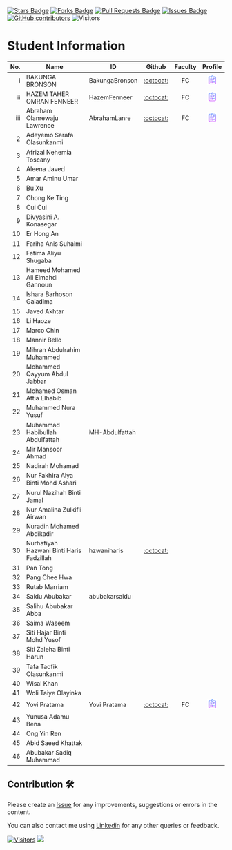 <a href="https://github.com/drshahizan/learn-github/stargazers"><img src="https://img.shields.io/github/stars/drshahizan/learn-github" alt="Stars Badge"/></a>
<a href="https://github.com/drshahizan/learn-github/network/members"><img src="https://img.shields.io/github/forks/drshahizan/learn-github" alt="Forks Badge"/></a>
<a href="https://github.com/drshahizan/learn-github/pulls"><img src="https://img.shields.io/github/issues-pr/drshahizan/learn-github" alt="Pull Requests Badge"/></a>
<a href="https://github.com/drshahizan/learn-github/issues"><img src="https://img.shields.io/github/issues/drshahizan/learn-github" alt="Issues Badge"/></a>
<a href="https://github.com/drshahizan/learn-github/graphs/contributors"><img alt="GitHub contributors" src="https://img.shields.io/github/contributors/drshahizan/learn-github?color=2b9348"></a>
![Visitors](https://api.visitorbadge.io/api/visitors?path=https%3A%2F%2Fgithub.com%2Fdrshahizan%2Flearn-github&labelColor=%23d9e3f0&countColor=%23697689&style=flat)

# Student Information

| No. | Name | ID | Github | Faculty | Profile |
|-----:|-----------------------------------------|------------|:-----------------:|:-----------------------:| :-----------------------:|
| i   | BAKUNGA BRONSON                         | BakungaBronson    | [:octocat:](https://github.com/BakungaBronson)   | FC |<a href="BakungaBronson"><img src="../images/portfolio.png" width="24px" height="24px"></a>|
| ii   | HAZEM TAHER OMRAN FENNEER               | HazemFenneer   | [:octocat:](https://github.com/HazemFenneer)     | FC |<a href="hazemfenneer"><img src="../images/portfolio.png" width="24px" height="24px"></a>                |
| iii   | Abraham Olanrewaju Lawrence          | AbrahamLanre| [:octocat:](https://github.com/Abrahamlanre) | FC| <a href="Abrahamlanre"><img src="../images/portfolio.png" width="24px" height="24px"></a> |
| 2   | Adeyemo Sarafa Olasunkanmi           | | | | |
| 3   | Afrizal Nehemia Toscany              | | | | |
| 4   | Aleena Javed                         | | | | |
| 5   | Amar Aminu Umar                      | | | | |
| 6   | Bu Xu                                | | | | |
| 7   | Chong Ke Ting                        | | | | |
| 8   | Cui Cui                              | | | | |
| 9   | Divyasini A. Konasegar               | | | | |
| 10  | Er Hong An                           | | | | |
| 11  | Fariha Anis Suhaimi                  | | | | |
| 12  | Fatima Aliyu Shugaba                 | | | | |
| 13  | Hameed Mohamed Ali Elmahdi Gannoun   | | | | |
| 14  | Ishara Barhoson Galadima             | | | | |
| 15  | Javed Akhtar                         | | | | |
| 16  | Li Haoze                             | | | | |
| 17  | Marco Chin                           | | | | |
| 18  | Mannir Bello                         | | | | |
| 19  | Mihran Abdulrahim Muhammed           | | | | |
| 20  | Mohammed Qayyum Abdul Jabbar         | | | | |
| 21  | Mohamed Osman Attia Elhabib         | | | | |
| 22  | Muhammed Nura Yusuf                  | | | | |
| 23  | Muhammad Habibullah Abdulfattah      |MH-Abdulfattah | | | |
| 24  | Mir Mansoor Ahmad                    | | | | |
| 25  | Nadirah Mohamad                      | | | | |
| 26  | Nur Fakhira Alya Binti Mohd Ashari  | | | | |
| 27  | Nurul Nazihah Binti Jamal           | | | | |
| 28  | Nur Amalina Zulkifli Airwan         | | | | |
| 29  | Nuradin Mohamed Abdikadir           | | | | |
| 30  | Nurhafiyah Hazwani Binti Haris Fadzillah | hzwaniharis | [:octocat:](https://github.com/hzwaniharis)  | | |
| 31  | Pan Tong                             | | | | |
| 32  | Pang Chee Hwa                        | | | | |
| 33  | Rutab Marriam                        | | | | |
| 34  | Saidu Abubakar                       |abubakarsaidu | | | |
| 35  | Salihu Abubakar Abba                 | | | | |
| 36  | Saima Waseem                         | | | | |
| 37  | Siti Hajar Binti Mohd Yusof         | | | | |
| 38  | Siti Zaleha Binti Harun             | | | | |
| 39  | Tafa Taofik Olasunkanmi             | | | | |
| 40  | Wisal Khan                           | | | | |
| 41  | Woli Taiye Olayinka                 | | | | |
| 42  | Yovi Pratama                         | Yovi Pratama    | [:octocat:](https://github.com/yovipratama)   | FC |<a href="https://www.linkedin.com/in/yovipratama"><img src="../images/portfolio.png" width="24px" height="24px"></a>|
| 43  | Yunusa Adamu Bena                    | | | | |
| 44  | Ong Yin Ren                          | | | | |
| 45  | Abid Saeed Khattak                  | | | | |
| 46  | Abubakar Sadiq Muhammad              | | | | |

## Contribution 🛠️
Please create an [Issue](https://github.com/drshahizan/learn-github/issues) for any improvements, suggestions or errors in the content.

You can also contact me using [Linkedin](https://www.linkedin.com/in/drshahizan/) for any other queries or feedback.

[![Visitors](https://api.visitorbadge.io/api/visitors?path=https%3A%2F%2Fgithub.com%2Fdrshahizan&labelColor=%23697689&countColor=%23555555&style=plastic)](https://visitorbadge.io/status?path=https%3A%2F%2Fgithub.com%2Fdrshahizan)
![](https://hit.yhype.me/github/profile?user_id=81284918)
